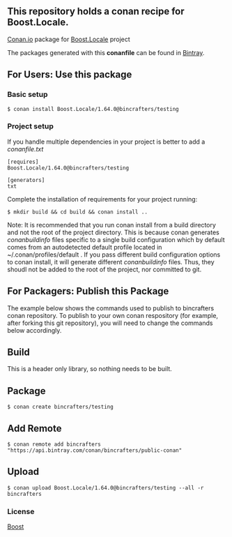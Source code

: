 ## This repository holds a conan recipe for Boost.Locale.

[Conan.io](https://conan.io) package for [Boost.Locale](https://github.com/Boostorg/Locale) project

The packages generated with this **conanfile** can be found in [Bintray](https://bintray.com/bincrafters/public-conan/Boost.Locale%3Abincrafters).

## For Users: Use this package

### Basic setup

    $ conan install Boost.Locale/1.64.0@bincrafters/testing

### Project setup

If you handle multiple dependencies in your project is better to add a *conanfile.txt*

    [requires]
    Boost.Locale/1.64.0@bincrafters/testing

    [generators]
    txt

Complete the installation of requirements for your project running:</small></span>

    $ mkdir build && cd build && conan install ..
	
Note: It is recommended that you run conan install from a build directory and not the root of the project directory.  This is because conan generates *conanbuildinfo* files specific to a single build configuration which by default comes from an autodetected default profile located in ~/.conan/profiles/default .  If you pass different build configuration options to conan install, it will generate different *conanbuildinfo* files.  Thus, they shoudl not be added to the root of the project, nor committed to git. 

## For Packagers: Publish this Package

The example below shows the commands used to publish to bincrafters conan repository. To publish to your own conan respository (for example, after forking this git repository), you will need to change the commands below accordingly. 

## Build  

This is a header only library, so nothing needs to be built.

## Package 

    $ conan create bincrafters/testing
	
## Add Remote

	$ conan remote add bincrafters "https://api.bintray.com/conan/bincrafters/public-conan"

## Upload

    $ conan upload Boost.Locale/1.64.0@bincrafters/testing --all -r bincrafters

### License
[Boost](LICENSE)
